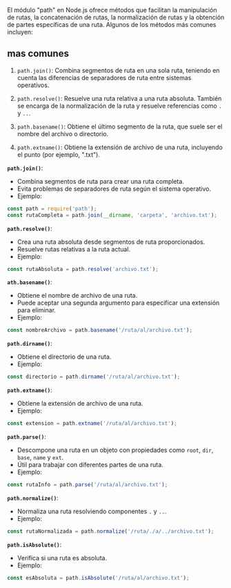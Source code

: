 El módulo "path" en Node.js ofrece métodos que facilitan la manipulación de rutas, la concatenación de rutas, la normalización de rutas y la obtención de partes específicas de una ruta. Algunos de los métodos más comunes incluyen:

## mas comunes

1. `path.join()`: Combina segmentos de ruta en una sola ruta, teniendo en cuenta las diferencias de separadores de ruta entre sistemas operativos.
    
2. `path.resolve()`: Resuelve una ruta relativa a una ruta absoluta. También se encarga de la normalización de la ruta y resuelve referencias como `.` y `..`.
    
3. `path.basename()`: Obtiene el último segmento de la ruta, que suele ser el nombre del archivo o directorio.
    
4. `path.extname()`: Obtiene la extensión de archivo de una ruta, incluyendo el punto (por ejemplo, ".txt").

**`path.join()`**:


- Combina segmentos de ruta para crear una ruta completa.
- Evita problemas de separadores de ruta según el sistema operativo.
- Ejemplo:

```js
const path = require('path');
const rutaCompleta = path.join(__dirname, 'carpeta', 'archivo.txt');

```

**`path.resolve()`**:

- Crea una ruta absoluta desde segmentos de ruta proporcionados.
- Resuelve rutas relativas a la ruta actual.
- Ejemplo:

```js
const rutaAbsoluta = path.resolve('archivo.txt');

```

**`ath.basename()`**:

- Obtiene el nombre de archivo de una ruta.
- Puede aceptar una segunda argumento para especificar una extensión para eliminar.
- Ejemplo:
```js
const nombreArchivo = path.basename('/ruta/al/archivo.txt');

```

**`path.dirname()`**:

- Obtiene el directorio de una ruta.
- Ejemplo:
```js
const directorio = path.dirname('/ruta/al/archivo.txt');

```

**`path.extname()`**:

- Obtiene la extensión de archivo de una ruta.
- Ejemplo:
```js
const extension = path.extname('/ruta/al/archivo.txt');

```

**`path.parse()`**:

- Descompone una ruta en un objeto con propiedades como `root`, `dir`, `base`, `name` y `ext`.
- Útil para trabajar con diferentes partes de una ruta.
- Ejemplo:
```js
const rutaInfo = path.parse('/ruta/al/archivo.txt');

```

**`path.normalize()`**:

- Normaliza una ruta resolviendo componentes `.` y `..`.
- Ejemplo:
```js
const rutaNormalizada = path.normalize('/ruta/./a/../archivo.txt');

```

**`path.isAbsolute()`**:

- Verifica si una ruta es absoluta.
- Ejemplo:
```js
const esAbsoluta = path.isAbsolute('/ruta/al/archivo.txt');

```